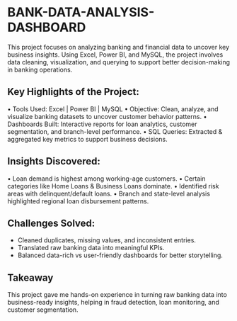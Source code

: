 # BANK-DATA-ANALYSIS-DASHBOARD
This project focuses on analyzing banking and financial data to uncover key business insights. Using Excel, Power BI, and MySQL, the project involves data cleaning, visualization, and querying to support better decision-making in banking operations.

## Key Highlights of the Project:
• Tools Used: Excel | Power BI | MySQL
• Objective: Clean, analyze, and visualize banking datasets to uncover customer behavior patterns.
• Dashboards Built: Interactive reports for loan analytics, customer segmentation, and branch-level performance.
• SQL Queries: Extracted & aggregated key metrics to support business decisions.

## Insights Discovered:
• Loan demand is highest among working-age customers.
• Certain categories like Home Loans & Business Loans dominate.
• Identified risk areas with delinquent/default loans.
• Branch and state-level analysis highlighted regional loan disbursement patterns.

## Challenges Solved:
- Cleaned duplicates, missing values, and inconsistent entries.
- Translated raw banking data into meaningful KPIs.
- Balanced data-rich vs user-friendly dashboards for better storytelling.

## Takeaway
This project gave me hands-on experience in turning raw banking data into business-ready insights, helping in fraud detection, loan monitoring, and customer segmentation.
